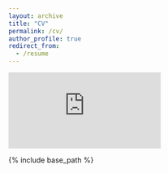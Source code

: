 ```yaml
---
layout: archive
title: "CV"
permalink: /cv/
author_profile: true
redirect_from:
  - /resume
---
```

<embed src="http://www.cse.msu.edu/~liuyaoj1/images/YaojieCV.pdf" type="application/pdf" />

{% include base_path %}
